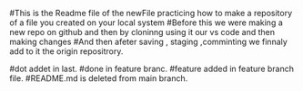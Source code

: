 #This is the Readme file of the newFile practicing how to make a repository of a file you created on your local system
#Before this we were making a new repo on github and then by cloninng using it our vs code and then making changes 
#And then afeter saving , staging ,comminting we finnaly add to it the origin repositrory.

#dot addet in last.
#done in feature branc.
#feature added in feature branch file.
#README.md is deleted from main branch.

